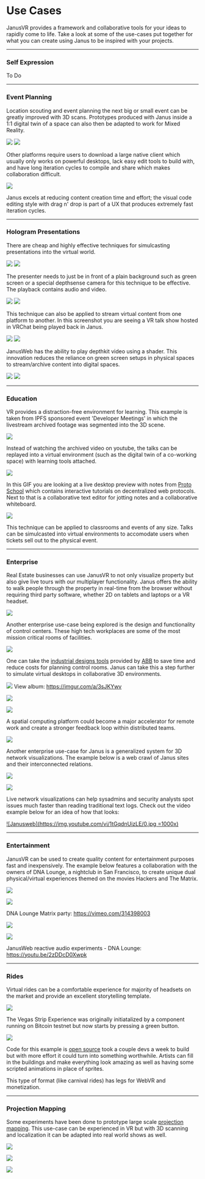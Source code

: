 # Use Cases

JanusVR provides a framework and collaborative tools for your ideas to rapidly come to life. Take a look at some of the use-cases put together for what you can create using Janus to be inspired with your projects.


---

### Self Expression

To Do

---

### Event Planning

Location scouting and event planning the next big or small event can be greatly improved with 3D scans. Prototypes produced with Janus inside a 1:1 digital twin of a space can also then be adapted to work for Mixed Reality.

![](https://i.imgur.com/RmMXujG.jpg)
![](https://i.imgur.com/BC6sLTH.gif)

Other platforms require users to download a large native client which usually only works on powerful desktops, lack easy edit tools to build with, and have long iteration cycles to compile and share which makes collaboration difficult.

![](https://i.imgur.com/gtBkCcZ.jpg)

Janus excels at reducing content creation time and effort; the visual code editing style with drag n' drop is part of a UX that produces extremely fast iteration cycles.


---

### Hologram Presentations

There are cheap and highly effective techniques for simulcasting presentations into the virtual world. 

![](https://i.imgur.com/uAJwc5N.jpg)
![](https://i.imgur.com/PCeWAO5.jpg)

The presenter needs to just be in front of a plain background such as green screen or a special depthsense camera for this technique to be effective. The playback contains audio and video.

![](https://i.imgur.com/1fnGFfc.jpg)
![](https://i.imgur.com/Mq0G7b9.gif)

This technique can also be applied to stream virtual content from one platform to another. In this screenshot you are seeing a VR talk show hosted in VRChat being played back in Janus.

![](https://svvr.nyc3.digitaloceanspaces.com/multiverse/portal-side-digital.gif)
![](https://svvr.nyc3.digitaloceanspaces.com/multiverse/portal-side-physical.gif)

JanusWeb has the ability to play depthkit video using a shader. This innovation reduces the reliance on green screen setups in physical spaces to stream/archive content into digital spaces.

![](https://i.imgur.com/U5I8Fqj.jpg)
![](https://i.imgur.com/RUIz9y2.jpg)


---

### Education

VR provides a distraction-free environment for learning. This example is taken from IPFS sponsored event 'Developer Meetings' in which the livestream archived footage was segmented into the 3D scene.

![](https://i.imgur.com/wcyphQ7.jpg)

Instead of watching the archived video on youtube, the talks can be replayed into a virtual environment (such as the digital twin of a co-working space) with learning tools attached.

![](https://i.imgur.com/XRqjPGS.gif)

In this GIF you are looking at a live desktop preview with notes from [Proto School](https://proto.school/#/) which contains interactive tutorials on decentralized web protocols. Next to that is a collaborative text editor for jotting notes and a collaborative whiteboard. 

![](https://i.imgur.com/dSDQtQr.gif)

This technique can be applied to classrooms and events of any size. Talks can be simulcasted into virtual environments to accomodate users when tickets sell out to the physical event. 


---

### Enterprise

Real Estate businesses can use JanusVR to not only visualize property but also give live tours with our multiplayer functionality. Janus offers the ability to walk people through the property in real-time from the browser without requiring third party software, whether 2D on tablets and laptops or a VR headset.

![](https://i.imgur.com/7kBf56o.gif)

Another enterprise use-case being explored is the design and functionality of control centers. These high tech workplaces are some of the most mission critical rooms of facilities.

![](https://i.imgur.com/RAgbf18.jpg)

One can take the [industrial designs tools](https://new.abb.com/control-rooms/control-room-design/tools) provided by [ABB](https://new.abb.com/control-rooms) to save time and reduce costs for planning control rooms. Janus can take this a step further to simulate virtual desktops in collaborative 3D environments. 

![](https://i.imgur.com/4VXo2eS.jpg)
View album: https://imgur.com/a/3sJKYwv

![](https://i.imgur.com/KiM6Bas.jpg)

![](https://i.imgur.com/5QRP8Co.jpg)

A spatial computing platform could become a major accelerator for remote work and create a stronger feedback loop within distributed teams.

![](https://i.imgur.com/09lfR4s.gif)

Another enterprise use-case for Janus is a generalized system for 3D network visualizations. The example below is a web crawl of Janus sites and their interconnected relations.

![](https://i.imgur.com/lu8SH1v.gif)

![](https://i.imgur.com/D98s2Eb.gif)

Live network visualizations can help sysadmins and security analysts spot issues much faster than reading traditional text logs. Check out the video example below for an idea of how that looks:

[![Janusweb](https://img.youtube.com/vi/1tGqdnUizLE/0.jpg =1000x)](https://www.youtube.com/watch?v=1tGqdnUizLE)

---

### Entertainment

JanusVR can be used to create quality content for entertainment purposes fast and inexpensively. The example below features a collaboration with the owners of DNA Lounge, a nightclub in San Francisco, to create unique dual physical/virtual experiences themed on the movies Hackers and The Matrix.

![](https://i.imgur.com/TQJQAdP.gif)

![](https://i.imgur.com/edRawUc.jpg)

DNA Lounge Matrix party: <https://vimeo.com/314398003>

![](https://i.imgur.com/ILn4mF4.jpg)

![](https://i.imgur.com/F5MIjcs.jpg)

JanusWeb reactive audio experiments - DNA Lounge: <https://youtu.be/2zDDcD0Xwpk>

---

### Rides

Virtual rides can be a comfortable experience for majority of headsets on the market and provide an excellent storytelling template. 

![](https://i.imgur.com/7h4Ofre.jpg)

The Vegas Strip Experience was originally initiatalized by a component running on Bitcoin testnet but now starts by pressing a green button. 

![](https://i.imgur.com/wjXKL5A.gif)

Code for this example is [open source](https://github.com/janusvr-examples/wild-ride) took a couple devs a week to build but with more effort it could turn into something worthwhile. Artists can fill in the buildings and make everything look amazing as well as having some scripted animations in place of sprites.

This type of format (like carnival rides) has legs for WebVR and monetization. 

---

### Projection Mapping

Some experiments have been done to prototype large scale [projection mapping](https://en.wikipedia.org/wiki/Projection_mapping). This use-case can be experienced in VR but with 3D scanning and localization it can be adapted into real world shows as well.

![](https://webassets.inman.com/wp-content/uploads/2017/09/DTLA-hero-1984x880.png)

![](https://i.imgur.com/sWPpH12.jpg)

![](https://i.imgur.com/yrcfSIW.gif)

